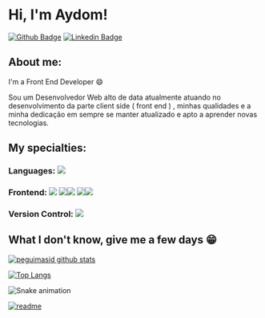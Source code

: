 
# Hi, I'm Aydom!

[![Github Badge](https://img.shields.io/badge/-Github-000?style=flat-square&logo=Github&logoColor=white&link=https://github.com/peguimasid)](https://github.com/aydom669)
[![Linkedin Badge](https://img.shields.io/badge/-LinkedIn-blue?style=flat-square&logo=Linkedin&logoColor=white&link=https://www.linkedin.com/in/guilhermo-masid-494677b8/)](https://www.linkedin.com/in/aydom-aparecido-598623203/)


## About me:

I'm a Front End Developer :smile:

Sou um Desenvolvedor Web alto de data atualmente atuando no desenvolvimento da parte client side (  front end ) , minhas qualidades e a minha dedicação em sempre se manter atualizado e apto a aprender novas tecnologias.

## My specialties:

### Languages: <img src="https://img.shields.io/badge/javascript%20-%23323330.svg?&style=for-the-badge&logo=javascript&logoColor=%23F7DF1E"/>

### Frontend:  <img src="https://img.shields.io/badge/html5%20-%23E34F26.svg?&style=for-the-badge&logo=html5&logoColor=white"/> <img src="https://img.shields.io/badge/css3%20-%231572B6.svg?&style=for-the-badge&logo=css3&logoColor=white"/><img src="https://img.shields.io/badge/javascript%20-%23323330.svg?&style=for-the-badge&logo=javascript&logoColor=%23F7DF1E"/> <img src="https://img.shields.io/badge/react%20-%2320232a.svg?&style=for-the-badge&logo=react&logoColor=%2361DAFB"/><img src="https://img.shields.io/badge/Bootstrap-563D7C?style=for-the-badge&logo=bootstrap&logoColor=white">


### Version Control: <img src="https://img.shields.io/badge/git%20-F05032.svg?&style=for-the-badge&logo=git&logoColor=white"/> 


## What I don't know, give me a few days 😁

[![peguimasid github stats](https://github-readme-stats.vercel.app/api?username=aydom669&show_icons=true&title_color=fff&icon_color=37aaff&text_color=f8f8f2&bg_color=171c24&count_private=true)](https://github.com/aydom669)

[![Top Langs](https://github-readme-stats.vercel.app/api/top-langs/?username=aydom669&layout=compact&title_color=fff&text_color=f8f8f2&hide=java&bg_color=171c24)](https://github.com/aydom669)


 ![Snake animation](https://github.com/aydom669/aydom669/blob/output/github-contribution-grid-snake.svg)
 
 
[![readme](https://github-readme-stats.vercel.app/api/pin/?username=aydom669&repo=aydom669&theme=react)](https://github.com/aydom669)


